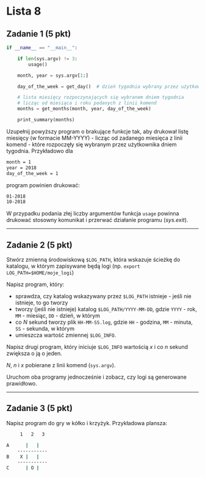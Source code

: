 # Lista 8

## Zadanie 1 (5 pkt)

```py
if __name__ == "__main__":

    if len(sys.argv) != 3:
        usage()

    month, year = sys.argv[1:]

    day_of_the_week = get_day()  # dzień tygodnia wybrany przez użytkownika

    # lista miesięcy rozpoczynających się wybranem dniem tygodnia
    # licząc od miesiąca i roku podanych z linii komend
    months = get_months(month, year, day_of_the_week)

    print_summary(months)
```

Uzupełnij powyższy program o brakujące funkcje tak, aby drukował listę miesięcy (w formacie MM-YYYY) - licząc od zadanego miesięca z linii komend - które rozpoczęły się wybranym przez użytkownika dniem tygodnia. Przykładowo dla

```bash
month = 1
year = 2018
day_of_the_week = 1
```

program powinien drukować:

```bash
01-2018
10-2018
```

W przypadku podania złej liczby argumentów funkcja `usage` powinna drukować stosowny komunikat i przerwać działanie programu (*sys.exit*).

---

## Zadanie 2 (5 pkt)

Stwórz zmienną środowiskową `$LOG_PATH`, która wskazuje ścieżkę do katalogu, w którym zapisywane będą logi (np. `export LOG_PATH=$HOME/moje_logi`)

Napisz program, który:

* sprawdza, czy katalog wskazywany przez `$LOG_PATH` istnieje - jeśli nie istnieje, to go tworzy
* tworzy (jeśli nie istnieje) katalog `$LOG_PATH/YYYY-MM-DD`, gdzie `YYYY` - rok, `MM` - miesiąc, `DD` - dzień, w którym
* co *N* sekund tworzy plik `HH-MM-SS.log`, gdzie `HH` - godzina, `MM` - minuta, `SS` - sekunda, w którym
* umieszcza wartość zmiennej `$LOG_INFO`.

Napisz drugi program, który iniciuje `$LOG_INFO` wartością *x* i co *n* sekund zwiększa o ją o jeden.

*N*, *n* i *x* pobierane z linii komend (`sys.argv`).

Uruchom oba programy jednocześnie i zobacz, czy logi są generowane prawidłowo.

---

## Zadanie 3 (5 pkt)


Napisz program do gry w kółko i krzyżyk. Przykładowa plansza:

```bash
     1   2   3

A      |   |   
    -----------
B    X |   |   
    -----------
C      | O |
```